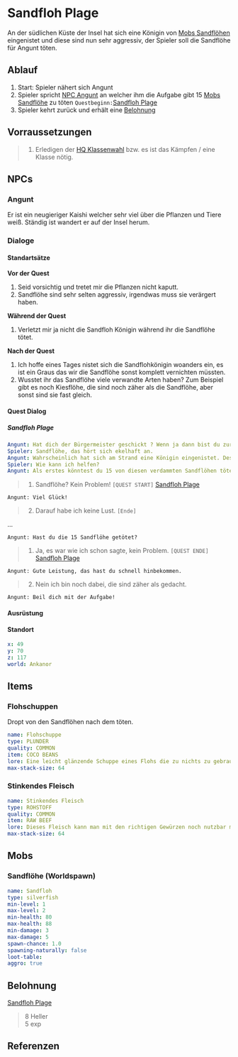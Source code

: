 # Sandfloh Plage

An der südlichen Küste der Insel hat sich eine Königin von [Mobs Sandflöhen](#Sandflöhe) eingenistet und diese sind nun sehr aggressiv, der Spieler soll die Sandflöhe für Angunt töten.

## Ablauf

1. Start: Spieler nähert sich Angunt
2. Spieler spricht [NPC Angunt](#Angunt) an welcher ihm die Aufgabe gibt 15 [Mobs Sandflöhe](#Sandflöhe) zu töten `Questbeginn:`[Sandfloh Plage](#sandfloh-plage)
3. Spieler kehrt zurück und erhält eine [Belohnung](#Belohnung)

## Vorraussetzungen

> 1. Erledigen der [HQ Klassenwahl](../../hauptquest/4-klassenwahl/README.md) bzw. es ist das Kämpfen / eine Klasse nötig.

## NPCs

### Angunt

Er ist ein neugieriger Kaishi welcher sehr viel über die Pflanzen und Tiere weiß. Ständig ist wandert er auf der Insel herum. 

### Dialoge

#### Standartsätze  

**Vor der Quest**
1. Seid vorsichtig und tretet mir die Pflanzen nicht kaputt.
2. Sandflöhe sind sehr selten aggressiv, irgendwas muss sie verärgert haben.

**Während der Quest**  
1. Verletzt mir ja nicht die Sandfloh Königin während ihr die Sandflöhe tötet.

**Nach der Quest**
1. Ich hoffe eines Tages nistet sich die Sandflohkönigin woanders ein, es ist ein Graus das wir die Sandflöhe sonst komplett vernichten müssten.
2. Wusstet ihr das Sandflöhe viele verwandte Arten haben? Zum Beispiel gibt es noch Kiesflöhe, die sind noch zäher als die Sandflöhe, aber sonst sind sie fast gleich.
    
#### Quest Dialog

##### Sandfloh Plage

```yml
Angunt: Hat dich der Bürgermeister geschickt ? Wenn ja dann bist du zur passender Zeit gekommen, wir haben ein Sandfloh Problem.
Spieler: Sandflöhe, das hört sich ekelhaft an.
Angunt: Wahrscheinlich hat sich am Strand eine Königin eingenistet. Deswegen sind sie so aggressiv
Spieler: Wie kann ich helfen?
Angunt: Als erstes könntest du 15 von diesen verdammten Sandflöhen töten.
```
> 1. Sandflöhe? Kein Problem! `[QUEST START]` [Sandfloh Plage](#sandfloh-plage)

`Angunt: Viel Glück!`

> 2. Darauf habe ich keine Lust. `[Ende]`

...


`Angunt: Hast du die 15 Sandflöhe getötet?`

> 1. Ja, es war wie ich schon sagte, kein Problem. `[QUEST ENDE]` [Sandfloh Plage](#sandfloh-plage)

`Angunt: Gute Leistung, das hast du schnell hinbekommen.`

>2. Nein ich bin noch dabei, die sind zäher als gedacht.

`Angunt: Beil dich mit der Aufgabe!`


#### Ausrüstung

#### Standort

```yml
x: 49
y: 70
z: 117
world: Ankanor
```

## Items

### Flohschuppen

Dropt von den Sandflöhen nach dem töten.

```yml
name: Flohschuppe
type: PLUNDER
quality: COMMON
item: COCO BEANS
lore: Eine leicht glänzende Schuppe eines Flohs die zu nichts zu gebrauchen ist.
max-stack-size: 64
```

### Stinkendes Fleisch

```yml
name: Stinkendes Fleisch
type: ROHSTOFF
quality: COMMON
item: RAW BEEF
lore: Dieses Fleisch kann man mit den richtigen Gewürzen noch nutzbar machen.
max-stack-size: 64
```

## Mobs

### Sandflöhe (Worldspawn)

```yml
name: Sandfloh
type: silverfish
min-level: 1
max-level: 2
min-health: 80
max-health: 88
min-damage: 3
max-damage: 5
spawn-chance: 1.0
spawning-naturally: false
loot-table: 
aggro: true
```

## Belohnung

[Sandfloh Plage](#sandfloh-plage)
> 8 Heller  
> 5 exp

## Referenzen